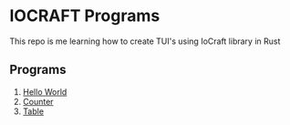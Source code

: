 # IOCRAFT Programs

This repo is me learning how to create TUI's using IoCraft library in Rust

## Programs 

1. [Hello World](./hello_world/src/main.rs)
2. [Counter](./counter/src/main.rs)
3. [Table](./table/src/main.rs)
